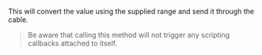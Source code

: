 This will convert the value using the supplied range and send it through the cable.

> Be aware that calling this method will not trigger any scripting callbacks attached to itself.
